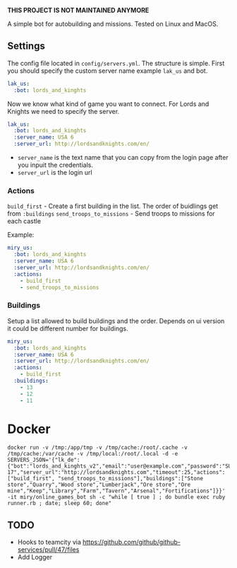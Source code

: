 **THIS PROJECT IS NOT MAINTAINED ANYMORE**

A simple bot for autobuilding and missions. Tested on Linux and MacOS.

## Settings

The config file located in `config/servers.yml`. The structure is simple. First you should specify the custom server name example `lak_us` and bot.

```yaml
lak_us:
  :bot: lords_and_kinghts
```

Now we know what kind of game you want to connect. For Lords and Knights we need to specify the server.

```yaml
lak_us:
  :bot: lords_and_kinghts
  :server_name: USA 6
  :server_url: http://lordsandknights.com/en/
```

- `server_name` is the text name that you can copy from the login page after you inpuit the credentials.
- `server_url` is the login url

### Actions

`build_first` - Create a first building in the list. The order of buidlings get from `:buildings`
`send_troops_to_missions` - Send troops to missions for each castle

Example:

```yaml
miry_us:
  :bot: lords_and_kinghts
  :server_name: USA 6
  :server_url: http://lordsandknights.com/en/
  :actions:
    - build_first
    - send_troops_to_missions
```

### Buildings

Setup a list allowed to build buildings and the order. Depends on ui version it could be different number for buildings.

```yaml
miry_us:
  :bot: lords_and_kinghts
  :server_name: USA 6
  :server_url: http://lordsandknights.com/en/
  :actions:
    - build_first
  :buildings:
    - 13
    - 12
    - 11
```

# Docker

```
docker run -v /tmp:/app/tmp -v /tmp/cache:/root/.cache -v /tmp/cache:/var/cache -v /tmp/local:/root/.local -d -e SERVERS_JSON='{"lk_de":{"bot":"lords_and_kinghts_v2","email":"user@example.com","password":"SUPER_PASSWORD","server_name":"Deutsch 17","server_url":"http://lordsandknights.com","timeout":25,"actions":["build_first", "send_troops_to_missions"],"buildings":["Stone store","Quarry","Wood store","Lumberjack","Ore store","Ore mine","Keep","Library","Farm","Tavern","Arsenal","Fortifications"]}}' -it miry/online_games_bot sh -c "while [ true ] ; do bundle exec ruby runner.rb ; date; sleep 60; done"
```

## TODO

- Hooks to teamcity via https://github.com/github/github-services/pull/47/files
- Add Logger


